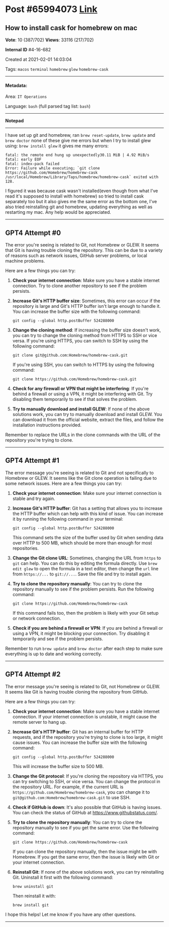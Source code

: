 
# Post \#65994073 [Link](https://stackoverflow.com/questions/65994073/)

## How to install cask for homebrew on mac

**Vote**: 10 (387/702) **Views**: 33116 (217/702) 

**Internal ID** \#4-16-682

Created at 2021-02-01 14:03:04

Tags: `macos` `terminal` `homebrew` `glew` `homebrew-cask`

----------

#### Metadata:

Area: `IT Operations`

Language: `bash` (full parsed tag list: `bash`)

----------

**Notepad**


----------

I have set up git and homebrew, ran `brew reset-update`, `brew update` and `brew doctor` none of these give me errors but when I try to install glew using: `brew install glew` it gives me many errors:
```
fatal: the remote end hung up unexpectedly30.11 MiB | 4.92 MiB/s
fatal: early EOF
fatal: index-pack failed
Error: Failure while executing; `git clone https://github.com/Homebrew/homebrew-cask     /usr/local/Homebrew/Library/Taps/homebrew/homebrew-cask` exited with 128.
```

I figured it was because cask wasn't installed(even though from what I've read it's supposed to install with homebrew) so tried to install cask separately too but it also gives me the same error as the bottom one, I've also tried reinstalling git and homebrew, updating everything as well as restarting my mac. Any help would be appreciated.


----------
        
## GPT4 Attempt \#0

The error you're seeing is related to Git, not Homebrew or GLEW. It seems that Git is having trouble cloning the repository. This can be due to a variety of reasons such as network issues, GitHub server problems, or local machine problems.

Here are a few things you can try:

1. **Check your internet connection**: Make sure you have a stable internet connection. Try to clone another repository to see if the problem persists.

2. **Increase Git's HTTP buffer size**: Sometimes, this error can occur if the repository is large and Git's HTTP buffer isn't large enough to handle it. You can increase the buffer size with the following command:

    ```
    git config --global http.postBuffer 524288000
    ```

3. **Change the cloning method**: If increasing the buffer size doesn't work, you can try to change the cloning method from HTTPS to SSH or vice versa. If you're using HTTPS, you can switch to SSH by using the following command:

    ```
    git clone git@github.com:Homebrew/homebrew-cask.git
    ```

    If you're using SSH, you can switch to HTTPS by using the following command:

    ```
    git clone https://github.com/Homebrew/homebrew-cask.git
    ```

4. **Check for any firewall or VPN that might be interfering**: If you're behind a firewall or using a VPN, it might be interfering with Git. Try disabling them temporarily to see if that solves the problem.

5. **Try to manually download and install GLEW**: If none of the above solutions work, you can try to manually download and install GLEW. You can download it from the official website, extract the files, and follow the installation instructions provided.

Remember to replace the URLs in the clone commands with the URL of the repository you're trying to clone.

--------

## GPT4 Attempt \#1

The error message you're seeing is related to Git and not specifically to Homebrew or GLEW. It seems like the Git clone operation is failing due to some network issues. Here are a few things you can try:

1. **Check your internet connection**: Make sure your internet connection is stable and try again.

2. **Increase Git's HTTP buffer**: Git has a setting that allows you to increase the HTTP buffer which can help with this kind of issue. You can increase it by running the following command in your terminal:

   ```
   git config --global http.postBuffer 524288000
   ```

   This command sets the size of the buffer used by Git when sending data over HTTP to 500 MB, which should be more than enough for most repositories.

3. **Change the Git clone URL**: Sometimes, changing the URL from `https` to `git` can help. You can do this by editing the formula directly. Use `brew edit glew` to open the formula in a text editor, then change the `url` line from `https://...` to `git://...`. Save the file and try to install again.

4. **Try to clone the repository manually**: You can try to clone the repository manually to see if the problem persists. Run the following command:

   ```
   git clone https://github.com/Homebrew/homebrew-cask
   ```

   If this command fails too, then the problem is likely with your Git setup or network connection.

5. **Check if you are behind a firewall or VPN**: If you are behind a firewall or using a VPN, it might be blocking your connection. Try disabling it temporarily and see if the problem persists.

Remember to run `brew update` and `brew doctor` after each step to make sure everything is up to date and working correctly.

--------

## GPT4 Attempt \#2

The error message you're seeing is related to Git, not Homebrew or GLEW. It seems like Git is having trouble cloning the repository from GitHub.

Here are a few things you can try:

1. **Check your internet connection**: Make sure you have a stable internet connection. If your internet connection is unstable, it might cause the remote server to hang up.

2. **Increase Git's HTTP buffer**: Git has an internal buffer for HTTP requests, and if the repository you're trying to clone is too large, it might cause issues. You can increase the buffer size with the following command:

    ```
    git config --global http.postBuffer 524288000
    ```

    This will increase the buffer size to 500 MB.

3. **Change the Git protocol**: If you're cloning the repository via HTTPS, you can try switching to SSH, or vice versa. You can change the protocol in the repository URL. For example, if the current URL is `https://github.com/Homebrew/homebrew-cask`, you can change it to `git@github.com:Homebrew/homebrew-cask.git` to use SSH.

4. **Check if GitHub is down**: It's also possible that GitHub is having issues. You can check the status of GitHub at https://www.githubstatus.com/.

5. **Try to clone the repository manually**: You can try to clone the repository manually to see if you get the same error. Use the following command:

    ```
    git clone https://github.com/Homebrew/homebrew-cask
    ```

    If you can clone the repository manually, then the issue might be with Homebrew. If you get the same error, then the issue is likely with Git or your internet connection.

6. **Reinstall Git**: If none of the above solutions work, you can try reinstalling Git. Uninstall it first with the following command:

    ```
    brew uninstall git
    ```

    Then reinstall it with:

    ```
    brew install git
    ```

I hope this helps! Let me know if you have any other questions.

--------
